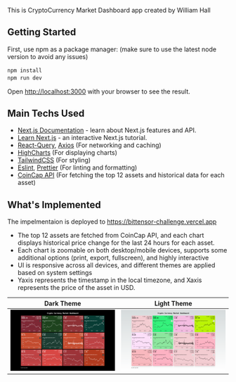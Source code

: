 This is CryptoCurrency Market Dashboard app created by William Hall

## Getting Started

First, use npm as a package manager: (make sure to use the latest node version to avoid any issues)

```bash
npm install
npm run dev
```

Open [http://localhost:3000](http://localhost:3000) with your browser to see the result.

## Main Techs Used

- [Next.js Documentation](https://nextjs.org/docs) - learn about Next.js features and API.
- [Learn Next.js](https://nextjs.org/learn) - an interactive Next.js tutorial.
- [React-Query](https://tanstack.com/query/latest/), [Axios](https://axios-http.com/docs/intro) (For networking and caching)
- [HighCharts](https://www.highcharts.com/) (For displaying charts)
- [TailwindCSS](https://tailwindcss.com/) (For styling)
- [Eslint](https://eslint.org/), [Prettier](https://prettier.io/) (For linting and formatting)
- [CoinCap API](https://docs.coincap.io/) (For fetching the top 12 assets and historical data for each asset)

## What's Implemented

The impelmentaion is deployed to https://bittensor-challenge.vercel.app

- The top 12 assets are fetched from CoinCap API, and each chart displays historical price change for the last 24 hours for each asset.
- Each chart is zoomable on both desktop/mobile devices, supports some additional options (print, export, fullscreen), and highly interactive
- UI is responsive across all devices, and different themes are applied based on system settings
- Yaxis represents the timestamp in the local timezone, and Xaxis represents the price of the asset in USD.

|                      Dark Theme                       |                       Light Theme                        |
| :---------------------------------------------------: | :------------------------------------------------------: |
| ![Dark Theme](./dark-theme.png?raw=true "Dark Theme") | ![Light Theme](./light-theme.png?raw=true "Light Theme") |
